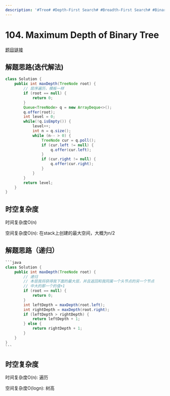 ```yaml
---
description: '#Tree# #Depth-First Search# #Breadth-First Search# #Binary Tree#'
---
```


# 104. Maximum Depth of Binary Tree

[题目链接](https://leetcode.com/problems/maximum-depth-of-binary-tree/description/)

## 解题思路(迭代解法)

```java
class Solution {
    public int maxDepth(TreeNode root) {
        // 层序遍历，模板一样
        if (root == null) {
            return 0;
        }
        Queue<TreeNode> q = new ArrayDeque<>();
        q.offer(root);
        int level = 0;
        while(!q.isEmpty()) {
            level++;
            int n = q.size();
            while (n-- > 0) {
                TreeNode cur = q.poll();
                if (cur.left != null) {
                    q.offer(cur.left);
                }
                if (cur.right != null) {
                    q.offer(cur.right);
                }
            }
        }
        return level;
    }
}
```

## 时空复杂度

时间复杂度O(n)

空间复杂度O(n): 在stack上创建的最大空间，大概为n/2        &#x20;

## 解题思路（递归）

````java
```java
class Solution {
    public int maxDepth(TreeNode root) {
        // 递归
        // 本层我将获得我下面的最大层，并且返回和我同属一个头节点的另一个节点
        // 中大的那一个的值+1
        if (root == null) {
            return 0;
        }
        int leftDepth = maxDepth(root.left);
        int rightDepth = maxDepth(root.right);
        if (leftDepth > rightDepth) {
            return leftDepth + 1;
        } else {
            return rightDepth + 1;
        }
    }
}
```
````

## 时空复杂度

时间复杂度O(n): 遍历

空间复杂度O(logn): 树高

